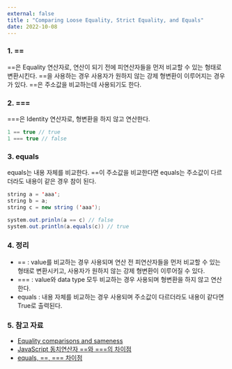 ```yaml
---
external: false
title : "Comparing Loose Equality, Strict Equality, and Equals"
date: 2022-10-08
---
```


### 1. ==

==은 Equality 연산자로, 연산이 되기 전에 피연산자들을 먼저 비교할 수 있는 형태로 변환시킨다.
==을 사용하는 경우 사용자가 원하지 않는 강제 형변환이 이루어지는 경우가 있다.
==은 주소값을 비교하는데 사용되기도 한다.

### 2. ===

===은 Identity 연산자로, 형변환을 하지 않고 연산한다.

```TypeScript
1 == true // true
1 === true // false
```

### 3. equals

equals는 내용 자체를 비교한다.
==이 주소값을 비교한다면 equals는 주소값이 다르더라도 내용이 같은 경우 참이 된다.

```Java
string a = 'aaa';
string b = a;
string c = new string ('aaa');

system.out.prinln(a == c) // false
system.out.println(a.equals(c)) // true
```

### 4. 정리

- == : value를 비교하는 경우 사용되며 연산 전 피연산자들을 먼저 비교할 수 있는 형태로 변환시키고, 사용자가 원하지 않는 강제 형변환이 이루어질 수 있다.
- === : value와 data type 모두 비교하는 경우 사용되며 형변환을 하지 않고 연산한다.
- equals : 내용 자체를 비교하는 경우 사용되며 주소값이 다르더라도 내용이 같다면 True로 출력된다.

### 5. 참고 자료

- [Equality comparisons and sameness](https://developer.mozilla.org/en-US/docs/Web/JavaScript/Equality_comparisons_and_sameness)
- [JavaScript 동치연산자 ==와 ===의 차이점](https://hyunseob.github.io/2015/07/30/diffrence-between-equality-and-identity-in-javascript/)
- [equals, ==, === 차이점](https://velog.io/@somin_0/equals-%EC%B0%A8%EC%9D%B4%EC%A0%90)
